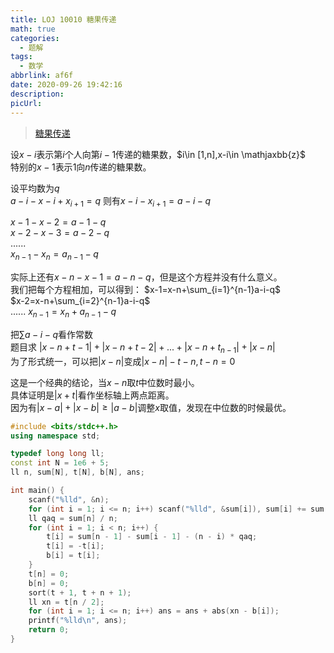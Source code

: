 ```yaml
---
title: LOJ 10010 糖果传递
math: true
categories:
  - 题解
tags:
  - 数学
abbrlink: af6f
date: 2020-09-26 19:42:16
description:
picUrl:
---
```



>[糖果传递](https://loj.ac/problem/10010)  

设$x-i$表示第$i$个人向第$i-1$传递的糖果数，$i\in [1,n],x-i\in \mathjaxbb{z}$  
特别的$x-1$表示$1$向$n$传递的糖果数。  

设平均数为$q$  
$a-i-x-i+x_{i+1}=q$
则有$x-i-x_{i+1}=a-i-q$  
  
$x-1-x-2=a-1-q$  
$x-2-x-3=a-2-q$  
$......$  
$x_{n-1}-x_{n}=a_{n-1}-q$  

实际上还有$x-n-x-1=a-n-q$，但是这个方程并没有什么意义。  
我们把每个方程相加，可以得到：
$x-1=x-n+\sum_{i=1}^{n-1}a-i-q$   
$x-2=x-n+\sum_{i=2}^{n-1}a-i-q$   
$......$
$x_{n-1}=x_{n}+a_{n-1}-q$    

把$\sum a-i-q$看作常数  
题目求 $\lvert x-n+t-1\rvert+\lvert x-n+t-2\rvert+...+\lvert x-n+t_{n-1}\rvert+\lvert x-n\rvert$  
为了形式统一，可以把$\lvert x-n\rvert$变成$\lvert x-n\rvert-t-n,t-n=0$  

这是一个经典的结论，当$x-n$取$t$中位数时最小。  
具体证明是$\lvert x+t\rvert$看作坐标轴上两点距离。  
因为有$\lvert x-a\rvert+\lvert x-b\rvert\geq \lvert a-b\rvert$调整$x$取值，发现在中位数的时候最优。

```cpp
#include <bits/stdc++.h>
using namespace std;

typedef long long ll;
const int N = 1e6 + 5;
ll n, sum[N], t[N], b[N], ans;

int main() {
    scanf("%lld", &n);
    for (int i = 1; i <= n; i++) scanf("%lld", &sum[i]), sum[i] += sum[i - 1];
    ll qaq = sum[n] / n;
	for (int i = 1; i < n; i++) {
        t[i] = sum[n - 1] - sum[i - 1] - (n - i) * qaq;
		t[i] = -t[i];
		b[i] = t[i];
	}
	t[n] = 0;
	b[n] = 0;
	sort(t + 1, t + n + 1);
	ll xn = t[n / 2];
	for (int i = 1; i <= n; i++) ans = ans + abs(xn - b[i]);
	printf("%lld\n", ans);
	return 0;
}
```